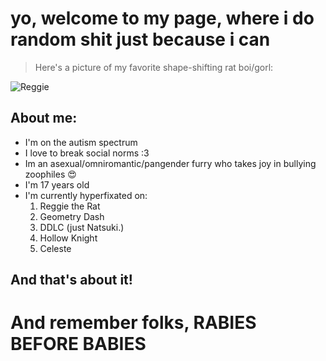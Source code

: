# yo,  welcome to my page, where i do random shit just because i can
> Here's a picture of my favorite shape-shifting rat boi/gorl:

![Reggie](https://media.tenor.com/bU21Wl_xfU8AAAAC/tf2gplus-gplus.gif)

## About me:
- I'm on the autism spectrum
- I love to break social norms :3
- Im an asexual/omniromantic/pangender furry who takes joy in bullying zoophiles 😍
- I'm 17 years old
- I'm currently hyperfixated on:
  1) Reggie the Rat 
  2) Geometry Dash
  3) DDLC (just Natsuki.)
  4) Hollow Knight
  5) Celeste

## And that's about it!

# And remember folks, RABIES BEFORE BABIES

